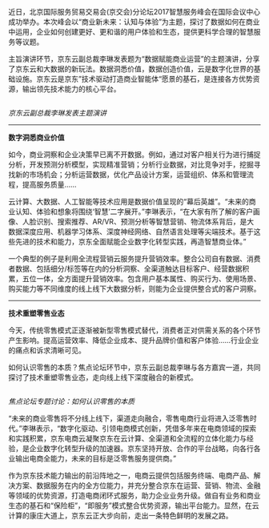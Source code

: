 近日，北京国际服务贸易交易会(京交会)分论坛2017智慧服务峰会在国际会议中心成功举办。本次峰会以“商业新未来：认知与体验”为主题，探讨了数据如何在商业中运用，企业如何创建更好、更和谐的用户体验和生态，提供更科学合理的智慧服务等议题。

主旨演讲环节，京东云副总裁李琳发表题为“数据赋能商业运营”的主题演讲，分享了京东云和大数据的新玩法。数据洞悉价值，数据创造价值，云是数字化世界的基础设施。京东云是京东”技术驱动打造商业智能体“愿景的基石，是连接各方优势资源，输出领先技术能力的核心平台。

![]()

*京东云副总裁李琳发表主题演讲*

****

**数字洞悉商业价值**

如今，商业洞察和企业决策早已离不开数据。例如，通过对客户相关行为进行捕捉分析，开发预测分析模型，实现精准营销；分析行业数据，对比竞争对手，挖掘寻找新的市场机会；分析运营数据，优化产品设计方案，运营组织、体系和管理流程，提高服务质量……

云计算、大数据、人工智能等技术应用是数据价值呈现的“幕后英雄”。“未来的商业认知、体验和想象将围绕‘智慧’二字展开。”李琳表示，“在大家有所了解的客户画像、人脸识别、搜索推荐、AR/VR、预测分析等智慧营销、物流体系背后，是大数据深度应用、机器学习体系、深度神经网络、自然语言处理等尖端技术。基于这些先进的技术和能力，京东全面赋能企业数字化转型实践，再造智慧商业体。”

一个典型的例子是利用全流程营销云服务提升营销效率。整合公司自有数据、消费者数据、包括细分/标签等在内的分析洞察、全渠道触达目标客户、经营数据积累，五位一体，全方面提升营销效率。包含用户基本属性、购买行为、使用场景、购买能力等不同维度的线上线下大数据分析，则能为企业提供整合式的客户洞察。

****

**技术重塑零售业态**

今天，传统零售模式正逐渐被新型零售模式替代，消费者正对供需关系的各个环节产生影响。提高运营效率、降低企业成本、提升品牌价值和客户体验……行业企业的痛点和诉求清晰可见。

如何认识零售的本质？焦点论坛环节中，京东云副总裁李琳与各方嘉宾一道，共同探讨了技术重塑零售业态，走向线上线下深度融合的新模式。

![]()

*焦点论坛专题讨论：如何认识零售的本质*

“未来的商业零售将不分线上线下，渠道走向融合，零售电商行业将进入泛零售时代。”李琳表示，“数字化驱动、引领电商模式创新，凭借多年来在电商领域的探索和实践积累，京东电商云凝聚京东在云计算、全渠道和全流程的立体化能力与经验，是企业数字化转型升级的加速器。京东坚持开放、合作的平台战略，向各行各业输出电商全能力，未来的目标是泛零售服务提供商。”

作为京东技术能力输出的前沿阵地之一，电商云提供包括服务终端、电商产品、解决方案、数据服务在内的全方位能力，并充分整合京东在运营、营销、物流、金融等领域的优势资源，打造电商闭环式服务，助力企业业务升级。做自有业务和商业生态的基石和“保险柜”，“即服务”模式整合优势资源，输出平台能力。显然，在云计算的康庄大道上，京东云正大步向前，走出一条特色鲜明的发展之路。